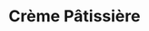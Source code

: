 ---
layout: recette
categories: [recettes]
hidden: true
lang: fr
sitemap: true
title: Crème Pâtissière
type: sucre
utensils: 
  - casserole
  - fouet
  - spatule-silicone
  - chinois
recettes:
  Classique:
    ingredients: 
      - nom: lait
        qte: 350
        unite: mL
        variable: true
      - nom: sucre
        qte: 80
        unite: gr
      - nom: fécule de maïs
        qte: 30
        unite: gr
      - nom: jaunes d'oeufs
        qte: 4
      - nom: vanille liquide
        qte: 2
        unite: cuillères à café
      - nom: beurre
        qte: 40
        unite: gr
    etapes:
      - label: Préparation
        details:
          - Rincer la casserole avec de l'eau (pour éviter que le lait accroche)
          - Porter le lait et la moitié de la vanille à ébullition (environ 80°C)
          - Fouetter les jaunes d'oeufs avec le sucre
          - Incorporer la fécule de maïs
          - Verser la moitié du lait sur le mélange tout en fouettant
          - Reverser le tout dans la casserole
          - À feu doux/moyen, mélanger au fouet jusqu'à épaicissement
          - Passer la crème au chinois
          - Mélanger le beurre à l'aide d'une spatule silicone
          - Réserver au frais
notes:
  - Se conserve environ 3 jours
  - La recette pour 350 mL de lait pourra convenir pour remplir 4 tartelettes
---